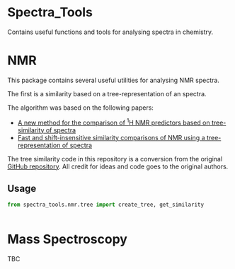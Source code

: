 # Spectra_Tools

Contains useful functions and tools for analysing spectra in chemistry.

# NMR

This package contains several useful utilities for analysing NMR spectra.

The first is a similarity based on a tree-representation of an spectra.

The algorithm was based on the following papers:


 - [A new method for the comparison of <sup>1</sup>H NMR predictors based on tree-similarity of spectra](https://doi.org/10.1186/1758-2946-6-9)
 - [Fast and shift-insensitive similarity comparisons of NMR using a tree-representation of spectra](https://doi.org/10.1016/j.chemolab.2013.05.009)

The tree similarity code in this repository is a conversion from the original [GitHub repository](https://github.com/mljs/tree-similarity).
All credit for ideas and code goes to the original authors.

## Usage

```python
from spectra_tools.nmr.tree import create_tree, get_similarity



```


# Mass Spectroscopy

TBC